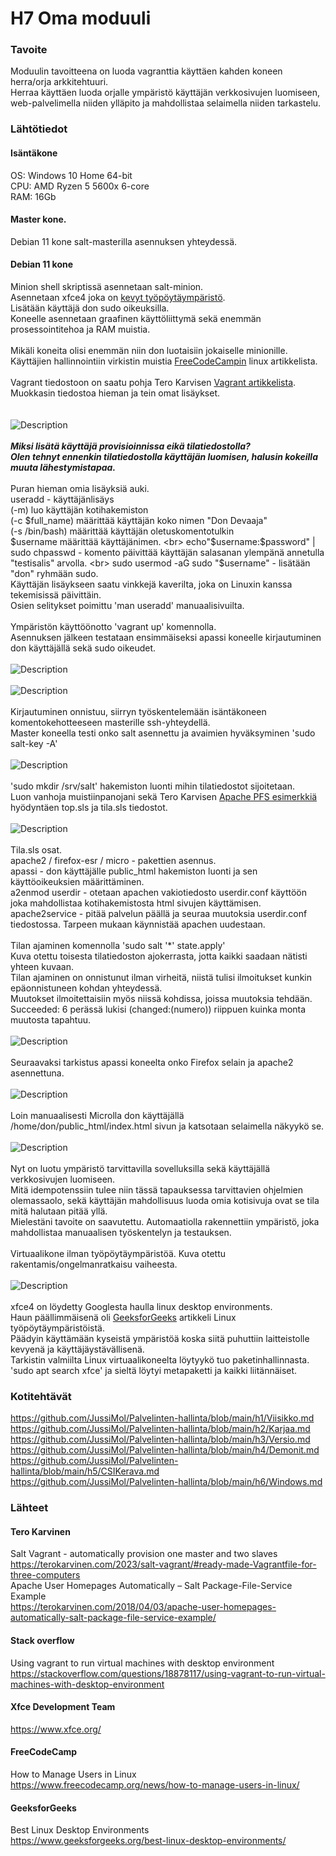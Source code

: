 # H7 Oma moduuli
### Tavoite
Moduulin tavoitteena on luoda vagranttia käyttäen kahden koneen herra/orja arkkitehtuuri.<br>
Herraa käyttäen luoda orjalle ympäristö käyttäjän verkkosivujen luomiseen, web-palvelimella niiden ylläpito ja mahdollistaa selaimella niiden tarkastelu.<br>
### Lähtötiedot
#### Isäntäkone
OS: Windows 10 Home 64-bit<br>
CPU: AMD Ryzen 5 5600x 6-core<br>
RAM: 16Gb<br>
#### Master kone. <br>
Debian 11 kone salt-masterilla asennuksen yhteydessä.<br>
#### Debian 11 kone <br>
Minion shell skriptissä asennetaan salt-minion.<br>
Asennetaan xfce4 joka on <a href="https://www.xfce.org/">kevyt työpöytäympäristö</a>. <br>
Lisätään käyttäjä don sudo oikeuksilla. <br>
Koneelle asennetaan graafinen käyttöliittymä sekä enemmän prosessointitehoa ja RAM muistia. <br>
<br>
Mikäli koneita olisi enemmän niin don luotaisiin jokaiselle minionille. <br>
Käyttäjien hallinnointiin virkistin muistia <a href="https://www.freecodecamp.org/news/how-to-manage-users-in-linux">FreeCodeCampin</a> linux artikkelista. <br>
<br>
Vagrant tiedostoon on saatu pohja Tero Karvisen <a href="https://terokarvinen.com/2023/salt-vagrant/#ready-made-Vagrantfile-for-three-computers">Vagrant artikkelista</a>. Muokkasin tiedostoa hieman ja tein omat lisäykset. <br>
<br>
<br>
![Description](vagrant3.png)
<br> 
<br>
***Miksi lisätä käyttäjä provisioinnissa eikä tilatiedostolla?*** <br>
***Olen tehnyt ennenkin tilatiedostolla käyttäjän luomisen, halusin kokeilla muuta lähestymistapaa.*** <br>
<br>
Puran hieman omia lisäyksiä auki. <br>
 useradd - käyttäjänlisäys<br>
 (-m) luo käyttäjän kotihakemiston<br>
 (-c $full_name) määrittää käyttäjän koko nimen "Don Devaaja"<br>
 (-s /bin/bash) määrittää käyttäjän oletuskomentotulkin<br>
 $username määrittää käyttäjänimen. <br>
 echo"$username:$password" | sudo chpasswd - komento päivittää käyttäjän salasanan ylempänä annetulla "testisalis" arvolla. <br>
 sudo usermod -aG sudo "$username" - lisätään "don" ryhmään sudo. <br>
 Käyttäjän lisäykseen saatu vinkkejä kaverilta, joka on Linuxin kanssa tekemisissä päivittäin. <br>
 Osien selitykset poimittu 'man useradd' manuaalisivuilta. <br>
 <br>
Ympäristön käyttöönotto 'vagrant up' komennolla. <br>
Asennuksen jälkeen testataan ensimmäiseksi apassi koneelle kirjautuminen don käyttäjällä sekä sudo oikeudet. <br>
<br>
![Description](don.png)
<br>
<br>
![Description](sudo.png)
<br>
<br>
Kirjautuminen onnistuu, siirryn työskentelemään isäntäkoneen komentokehotteeseen masterille ssh-yhteydellä. <br>
Master koneella testi onko salt asennettu ja avaimien hyväksyminen 'sudo salt-key -A'
<br>
<br>
![Description](avain.png)
<br>
<br>
'sudo mkdir /srv/salt' hakemiston luonti mihin tilatiedostot sijoitetaan. <br>
Luon vanhoja muistiinpanojani sekä Tero Karvisen <a href="https://terokarvinen.com/2018/04/03/apache-user-homepages-automatically-salt-package-file-service-example/">Apache PFS esimerkkiä</a> hyödyntäen top.sls ja tila.sls tiedostot. <br>
<br>
![Description](tila2.png)
<br>
<br>
Tila.sls osat. <br>
apache2 / firefox-esr / micro - pakettien asennus. <br>
apassi - don käyttäjälle public_html hakemiston luonti ja sen käyttöoikeuksien määrittäminen. <br>
a2enmod userdir - otetaan apachen vakiotiedosto userdir.conf käyttöön joka mahdollistaa kotihakemistosta html sivujen käyttämisen. <br>
apache2service - pitää palvelun päällä ja seuraa muutoksia userdir.conf tiedostossa. Tarpeen mukaan käynnistää apachen uudestaan. <br>
<br>
Tilan ajaminen komennolla 'sudo salt '*' state.apply'<br>
Kuva otettu toisesta tilatiedoston ajokerrasta, jotta kaikki saadaan nätisti yhteen kuvaan.<br> 
Tilan ajaminen on onnistunut ilman virheitä, niistä tulisi ilmoitukset kunkin epäonnistuneen kohdan yhteydessä. <br>
Muutokset ilmoitettaisiin myös niissä kohdissa, joissa muutoksia tehdään. <br>
Succeeded: 6 perässä lukisi (changed:(numero)) riippuen kuinka monta muutosta tapahtuu. <br>
<br>
![Description](ajo2.png)
<br>
<br>
Seuraavaksi tarkistus apassi koneelta onko Firefox selain ja apache2 asennettuna. <br>
<br>
![Description](firefox.png)
<br>
<br>
Loin manuaalisesti Microlla don käyttäjällä /home/don/public_html/index.html sivun ja katsotaan selaimella näkyykö se.<br>
<br>
![Description](testi.png)
<br>
<br>
Nyt on luotu ympäristö tarvittavilla sovelluksilla sekä käyttäjällä verkkosivujen luomiseen. <br>
Mitä idempotenssiin tulee niin tässä tapauksessa tarvittavien ohjelmien olemassaolo, sekä käyttäjän mahdollisuus luoda omia kotisivuja ovat se tila mitä halutaan pitää yllä. <br>
Mielestäni tavoite on saavutettu. Automaatiolla rakennettiin ympäristö, joka mahdollistaa manuaalisen työskentelyn ja testauksen. <br>
<br>
Virtuaalikone ilman työpöytäympäristöä. Kuva otettu rakentamis/ongelmanratkaisu vaiheesta. <br>
<br>
![Description](gui.png)
<br>
<br>
xfce4 on löydetty Googlesta haulla linux desktop environments. <br>
Haun päällimmäisenä oli <a href="https://www.geeksforgeeks.org/best-linux-desktop-environments/">GeeksforGeeks</a> artikkeli Linux työpöytäympäristöistä. <br>
Päädyin käyttämään kyseistä ympäristöä koska siitä puhuttiin laitteistolle kevyenä ja käyttäjäystävällisenä. <br>
Tarkistin valmiilta Linux virtuaalikoneelta löytyykö tuo paketinhallinnasta. <br>
'sudo apt search xfce' ja sieltä löytyi metapaketti ja kaikki liitännäiset. <br>
### Kotitehtävät
https://github.com/JussiMol/Palvelinten-hallinta/blob/main/h1/Viisikko.md <br>
https://github.com/JussiMol/Palvelinten-hallinta/blob/main/h2/Karjaa.md <br>
https://github.com/JussiMol/Palvelinten-hallinta/blob/main/h3/Versio.md <br>
https://github.com/JussiMol/Palvelinten-hallinta/blob/main/h4/Demonit.md <br>
https://github.com/JussiMol/Palvelinten-hallinta/blob/main/h5/CSIKerava.md<br>
https://github.com/JussiMol/Palvelinten-hallinta/blob/main/h6/Windows.md <br>
### Lähteet
#### Tero Karvinen
Salt Vagrant - automatically provision one master and two slaves <br>
https://terokarvinen.com/2023/salt-vagrant/#ready-made-Vagrantfile-for-three-computers <br>
Apache User Homepages Automatically – Salt Package-File-Service Example <br>
https://terokarvinen.com/2018/04/03/apache-user-homepages-automatically-salt-package-file-service-example/ <br>
#### Stack overflow
Using vagrant to run virtual machines with desktop environment<br>
https://stackoverflow.com/questions/18878117/using-vagrant-to-run-virtual-machines-with-desktop-environment <br>
#### Xfce Development Team
https://www.xfce.org/
#### FreeCodeCamp
How to Manage Users in Linux<br>
https://www.freecodecamp.org/news/how-to-manage-users-in-linux/<br>
#### GeeksforGeeks
Best Linux Desktop Environments <br>
https://www.geeksforgeeks.org/best-linux-desktop-environments/<br>
